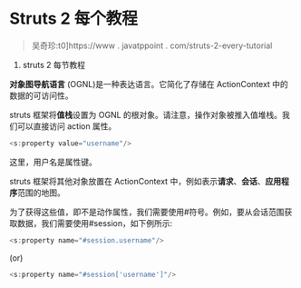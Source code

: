 # Struts 2 每个教程

> 吴奇珍:t0]https://www . javatppoint . com/struts-2-every-tutorial

1.  struts 2 每节教程

**对象图导航语言** (OGNL)是一种表达语言。它简化了存储在 ActionContext 中的数据的可访问性。

struts 框架将**值栈**设置为 OGNL 的根对象。请注意，操作对象被推入值堆栈。我们可以直接访问 action 属性。

```java
<s:property value="username"/>

```

这里，用户名是属性键。

struts 框架将其他对象放置在 ActionContext 中，例如表示**请求**、**会话**、**应用程序**范围的地图。

为了获得这些值，即不是动作属性，我们需要使用#符号。例如，要从会话范围获取数据，我们需要使用#session，如下例所示:

```java
<s:property name="#session.username"/>

```

(or)

```java
<s:property name="#session['username']"/>

```